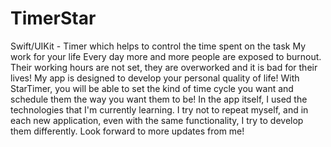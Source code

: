 # TimerStar
Swift/UIKit - Timer which helps to control the time spent on the task
My work for your life
Every day more and more people are exposed to burnout. Their working hours are not set, they are overworked and it is bad for their lives! My app is designed to develop your personal quality of life! With StarTimer, you will be able to set the kind of time cycle you want and schedule them the way you want them to be!
In the app itself, I used the technologies that I'm currently learning. I try not to repeat myself, and in each new application, even with the same functionality, I try to develop them differently.
Look forward to more updates from me!
